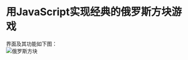# 用JavaScript实现经典的俄罗斯方块游戏  
界面及其功能如下图：  
![俄罗斯方块](https://duokey-web-tlias.oss-cn-beijing.aliyuncs.com/%E4%BF%84%E7%BD%97%E6%96%AF%E6%96%B9%E5%9D%97.png)  

